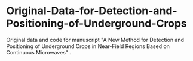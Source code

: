 # Original-Data-for-Detection-and-Positioning-of-Underground-Crops
Original data and code for manuscript "A New Method for Detection and Positioning of Underground Crops in Near-Field Regions Based on Continuous Microwaves" .
